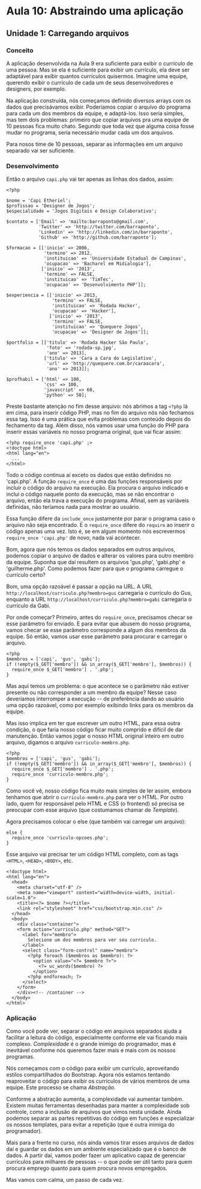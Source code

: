 # Aula 10: Abstraindo uma aplicação

## Unidade 1: Carregando arquivos

### Conceito

A aplicação desenvolvida na Aula 9 era suficiente para exibir o currículo de
uma pessoa. Mas se ela é suficiente para exibir um currículo, ela deve ser
adaptável para exibir quantos currículos quisermos. Imagine uma equipe,
querendo exibir o currículo de cada um de seus desenvolvedores e designers, por
exemplo.

Na aplicação construída, nós começamos definido diversos arrays com os dados
que precisávamos exibir. Poderíamos copiar o arquivo do programa para cada um
dos membros da equipe, e adaptá-los. Isso seria simples, mas tem dois
problemas: primeiro que copiar arquivos pra uma equipe de 10 pessoas fica muito
chato. Segundo que toda vez que alguma coisa fosse mudar no programa, seria
necessário mudar cada um dos arquivos.

Para nosos time de 10 pessoas, separar as informações em um arquivo separado
vai ser suficiente.

### Desenvolvimento

Então o arquivo `capi.php` vai ter apenas as linhas dos dados, assim:

```
<?php

$nome = 'Capi Etheriel';
$profissao = 'Designer de Jogos';
$especialidade = 'Jogos Digitais e Design Colaborativo';

$contato = ['Email' => 'mailto:barraponto@gmail.com',
            'Twitter' => 'http://twitter.com/barraponto',
            'Linkedin' => 'http://linkedin.com/in/barraponto',
            'Github' => 'http://github.com/barraponto'];

$formacao = [['inicio' => 2006,
              'termino' => 2012,
              'instituicao' => 'Universidade Estadual de Campinas',
              'ocupacao' => 'Bacharel em Midialogia'],
             ['inicio' => '2013',
              'termino' => FALSE,
              'instituicao' => 'TimTec',
              'ocupacao' => 'Desenvolvimento PHP']];

$experiencia = [['inicio' => 2013,
                 'termino' => FALSE,
                 'instituicao' => 'Rodada Hacker',
                 'ocupacao' => 'Hacker'],
                ['inicio' => '2013',
                 'termino' => FALSE,
                 'instituicao' => 'Quequere Jogos',
                 'ocupacao' => 'Designer de Jogos']];

$portfolio = [['titulo' => 'Rodada Hacker São Paulo',
               'foto' => 'rodada-sp.jpg',
               'ano' => 2013],
              ['titulo' => 'Cara a Cara do Legislativo',
               'url' => 'http://quequere.com.br/caraacara',
               'ano' => 2013]];

$profhabil = ['html' => 100,
              'css' => 100,
              'javascript' => 60,
              'python' => 50];
```

Preste bastante atenção no fim desse arquivo: nós abrimos a tag `<?php` lá em
cima, para inserir código PHP, mas no fim do arquivo nós não fechamos essa tag.
Isso é uma prática que evita problemas com conteúdo depois do fechamento da
tag. Além disso, nós vamos usar uma função do PHP para inserir essas variáveis
no nosso programa original, que vai ficar assim:

```
<?php require_once 'capi.php' ;>
<!doctype html>
<html lang="en">
  ...
</html>
```

Todo o código continua aí exceto os dados que estão definidos no 'capi.php'. A
função `require_once` é uma das funções responsáveis por incluir o código do
arquivo na execução. Ela procura o arquivo indicado e inclui o código naquele
ponto da execução, mas se não encontrar o arquivo, então ela trava a execução
do programa. Afinal, sem as variáveis definidas, não teríamos nada para mostrar
ao usuário.

Essa função difere da `include_once` justamente por parar o programa caso o
arquivo não seja encontrado. E o `require_once` difere do `require` ao inserir o código apenas uma vez. Isto é, se em algum momento nós escrevermos `require_once 'capi.php'` de novo, nada vai acontecer.

Bom, agora que nós temos os dados separados em outros arquivos, podemos copiar
o arquivo de dados e alterar os valores para outro membro da equipe. Suponha
que daí resultem os arquivos 'gus.php', 'gabi.php' e 'guilherme.php'. Como
podemos fazer para que o programa carregue o currículo certo?

Bom, uma opção razoável é passar a opção na URL. A URL
`http://localhost/curriculo.php?membro=gus` carregaria o currículo do Gus,
enquanto a URL `http://localhost/curriculo.php?membro=gabi` carregaria o
currículo da Gabi.

Por onde começar? Primeiro, antes do `require_once`, precisamos checar se esse
parâmetro foi enviado. E para evitar que abusem do nosso programa, vamos checar
se esse parâmetro corresponde a algum dos membros da equipe. Só então, vamos usar esse parâmetro para procurar e carregar o arquivo.

```
<?php
$membros = ['capi', 'gus', 'gabi'];
if (!empty($_GET['membro']) && in_array($_GET['membro'], $membros)) {
  require_once $_GET['membro'] . '.php';
}
```

Mas aqui temos um problema: o que acontece se o parâmetro não estiver presente
ou não corresponder a um membro da equipe? Nesse caso deveríamos interromper a
execução -- de preferência dando ao usuário uma opção razoável, como por
exemplo exibindo links para os membros da equipe.

Mas isso implica em ter que escrever um outro HTML, para essa outra condição, o
que faria nosso código ficar muito comprido e difícil de dar manutenção. Então
vamos jogar o nosso HTML original inteiro em outro arquivo, digamos o arquivo
`curriculo-membro.php`.

```
<?php
$membros = ['capi', 'gus', 'gabi'];
if (!empty($_GET['membro']) && in_array($_GET['membro'], $membros)) {
  require_once $_GET['membro'] . '.php';
  require_once 'curriculo-membro.php';
}
````

Como você vê, nosso código fica muito mais simples de ler assim, embora
tenhamos que abrir o `curriculo-membro.php` para ver o HTML. Por outro lado,
quem for responsável pelo HTML e CSS (o frontend) só precisa se preocupar com
esse arquivo (que costumamos chamar de *Template*).

Agora precisamos colocar o else (que também vai carregar um arquivo):

```
else {
  require_once 'curriculo-opcoes.php';
}
```

Esse arquivo vai precisar ter um código HTML completo, com as tags `<HTML>`, `<HEAD>`, `<BODY>`, etc.

```
<!doctype html>
<html lang="en">
  <head>
    <meta charset="utf-8" />
    <meta name="viewport" content="width=device-width, initial-scale=1.0">
    <title><?= $nome ?></title>
    <link rel="stylesheet" href="css/bootstrap.min.css" />
  </head>
  <body>
    <div class="container">
    <form action="curriculo.php" method="GET">
      <label for="membro">
        Selecione um dos membros para ver seu curriculo.
      </label>
      <select class="form-control" name="membro">
        <?php foreach ($membros as $membro): ?>
          <option value="<?= $membro ?>">
            <?= uc_words($membro) ?>
          </option>
        <?php endforeach; ?>
      </select>
    </form>
    </div><!-- /container -->
  </body>
</html>
```

### Aplicação

Como você pode ver, separar o código em arquivos separados ajuda a facilitar a
leitura do código, especialmente conforme ele vai ficando mais complexo.
*Complexidade* é o grande inimigo do programador, mas é inevitável conforme nós
queremos fazer mais e mais com os nossos programas.

Nós começamos com o código para exibir um currículo, aproveitando estilos
compartilhados do Bootstrap. Agora nós estamos tentando reaproveitar o código
para exibir os currículos de vários membros de uma equipe. Este processo se
chama *Abstração*.

Conforme a abstração aumenta, a complexidade vai aumentar também. Existem
muitas ferramentas desenhadas para manter a complexidade sob controle, como a
inclusão de arquivos que vimos nesta unidade. Ainda podemos separar as partes
repetitivas do código em funções e especializar os nossos templates, para
evitar a repetição (que é outra inimiga do programador).

Mais para a frente no curso, nós ainda vamos tirar esses arquivos de dados daí
e guardar os dados em um ambiente especializado que é o banco de dados. A
partir daí, vamos poder fazer um aplicativo capaz de gerenciar currículos para
milhares de pessoas -- o que pode ser útil tanto para quem procura emprego
quanto para quem procura novos empregados.

Mas vamos com calma, um passo de cada vez.
